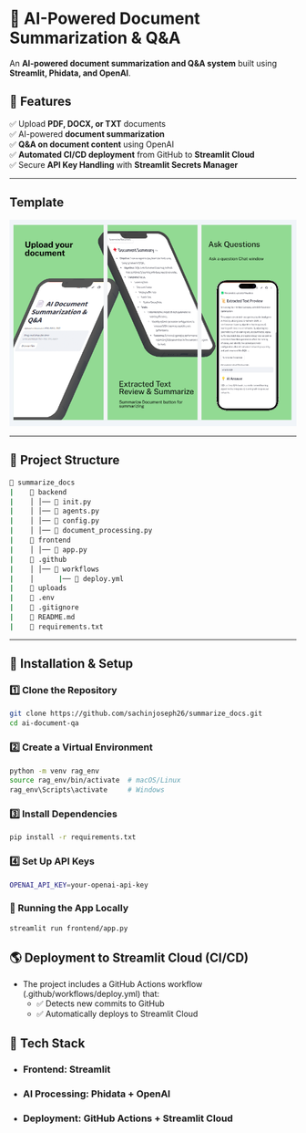 # 📄 AI-Powered Document Summarization & Q&A

An **AI-powered document summarization and Q&A system** built using **Streamlit, Phidata, and OpenAI**.

## 🚀 Features
✅ Upload **PDF, DOCX, or TXT** documents  
✅ AI-powered **document summarization**  
✅ **Q&A on document content** using OpenAI  
✅ **Automated CI/CD deployment** from GitHub to **Streamlit Cloud**  
✅ Secure **API Key Handling** with **Streamlit Secrets Manager**  

---
## Template
![alt text](./Mockup.png) 

---
## 📂 Project Structure
```sh
📂 summarize_docs
|    📂 backend 
|    │ │── 📄 init.py  
|    │ │── 📄 agents.py   
|    │ │── 📄 config.py 
|    │ │── 📄 document_processing.py 
|    📂 frontend 
|    │ │── 📄 app.py 
|    📂 .github 
|    │ │── 📂 workflows 
|    │      |── 📄 deploy.yml
|    📂 uploads 
|    📄 .env  
|    📄 .gitignore 
|    📄 README.md
|    📄 requirements.txt 

```

---

## 🚀 Installation & Setup

### **1️⃣ Clone the Repository**
```sh
git clone https://github.com/sachinjoseph26/summarize_docs.git
cd ai-document-qa
```

### **2️⃣ Create a Virtual Environment**

```sh
python -m venv rag_env
source rag_env/bin/activate  # macOS/Linux
rag_env\Scripts\activate     # Windows
```

### **3️⃣ Install Dependencies**

```sh
pip install -r requirements.txt
```

### **4️⃣ Set Up API Keys**
```sh
OPENAI_API_KEY=your-openai-api-key
```

### 🚀 Running the App Locally

```sh
streamlit run frontend/app.py
```

## 🌎 Deployment to Streamlit Cloud (CI/CD)

- The project includes a GitHub Actions workflow (.github/workflows/deploy.yml) that: 
    - ✅ Detects new commits to GitHub
    - ✅ Automatically deploys to Streamlit Cloud


## 📜 Tech Stack

- ### Frontend: Streamlit
- ### AI Processing: Phidata + OpenAI
- ### Deployment: GitHub Actions + Streamlit Cloud
